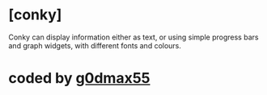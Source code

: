 # [conky]
Conky can display information either as text, or using simple progress bars and graph widgets, with different fonts and colours.
# coded by <a href="https://www.instagram.com/g0dmax55">g0dmax55</a>
